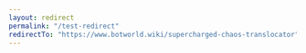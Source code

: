 ```yaml
---
layout: redirect
permalink: "/test-redirect"
redirectTo: "https://www.botworld.wiki/supercharged-chaos-translocator"
---
```

